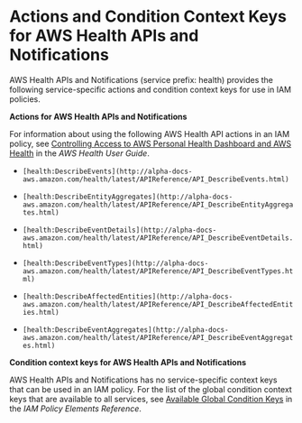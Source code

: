 # Actions and Condition Context Keys for AWS Health APIs and Notifications<a name="list_health"></a>

AWS Health APIs and Notifications \(service prefix: health\) provides the following service\-specific actions and condition context keys for use in IAM policies\.

**Actions for AWS Health APIs and Notifications**

For information about using the following AWS Health API actions in an IAM policy, see [Controlling Access to AWS Personal Health Dashboard and AWS Health](http://alpha-docs-aws.amazon.com/health/latest/ug/controlling-access.html) in the *AWS Health User Guide*\.

+ `[health:DescribeEvents](http://alpha-docs-aws.amazon.com/health/latest/APIReference/API_DescribeEvents.html)`

+ `[health:DescribeEntityAggregates](http://alpha-docs-aws.amazon.com/health/latest/APIReference/API_DescribeEntityAggregates.html)`

+ `[health:DescribeEventDetails](http://alpha-docs-aws.amazon.com/health/latest/APIReference/API_DescribeEventDetails.html)`

+ `[health:DescribeEventTypes](http://alpha-docs-aws.amazon.com/health/latest/APIReference/API_DescribeEventTypes.html)`

+ `[health:DescribeAffectedEntities](http://alpha-docs-aws.amazon.com/health/latest/APIReference/API_DescribeAffectedEntities.html)`

+ `[health:DescribeEventAggregates](http://alpha-docs-aws.amazon.com/health/latest/APIReference/API_DescribeEventAggregates.html)`

**Condition context keys for AWS Health APIs and Notifications**

AWS Health APIs and Notifications has no service\-specific context keys that can be used in an IAM policy\. For the list of the global condition context keys that are available to all services, see [Available Global Condition Keys](reference_policies_condition-keys.md#AvailableKeys) in the *IAM Policy Elements Reference*\.